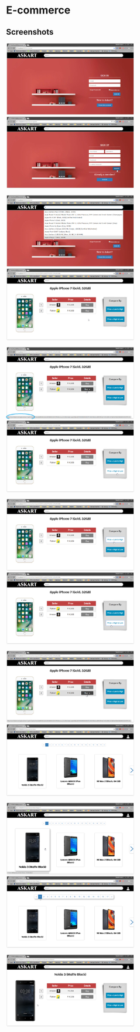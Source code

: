 # E-commerce

## Screenshots

<img src="assets/one.PNG" alt="home page" width="350" height="197">&nbsp;&nbsp;&nbsp;&nbsp;&nbsp;&nbsp;&nbsp;&nbsp;<img src="assets/two.PNG" alt="home page" width="350" height="197">

<img src="assets/three.PNG" alt="home page" width="350" height="197">&nbsp;&nbsp;&nbsp;&nbsp;&nbsp;&nbsp;&nbsp;&nbsp;<img src="assets/four-1.PNG" alt="home page" width="350" height="197">

<img src="assets/four-2.png" alt="home page" width="350" height="197">&nbsp;&nbsp;&nbsp;&nbsp;&nbsp;&nbsp;&nbsp;&nbsp;<img src="assets/five.PNG" alt="home page" width="350" height="197">

<img src="assets/six.PNG" alt="home page" width="350" height="197">&nbsp;&nbsp;&nbsp;&nbsp;&nbsp;&nbsp;&nbsp;&nbsp;<img src="assets/seven.PNG" alt="home page" width="350" height="197">

<img src="assets/eight.PNG" alt="home page" width="350" height="197">&nbsp;&nbsp;&nbsp;&nbsp;&nbsp;&nbsp;&nbsp;&nbsp;<img src="assets/nine.PNG" alt="home page" width="350" height="197">

<img src="assets/ten.PNG" alt="home page" width="350" height="197">&nbsp;&nbsp;&nbsp;&nbsp;&nbsp;&nbsp;&nbsp;&nbsp;<img src="assets/eleven.PNG" alt="home page" width="350" height="197">

<img src="assets/twelve.PNG" alt="home page" width="350" height="197">